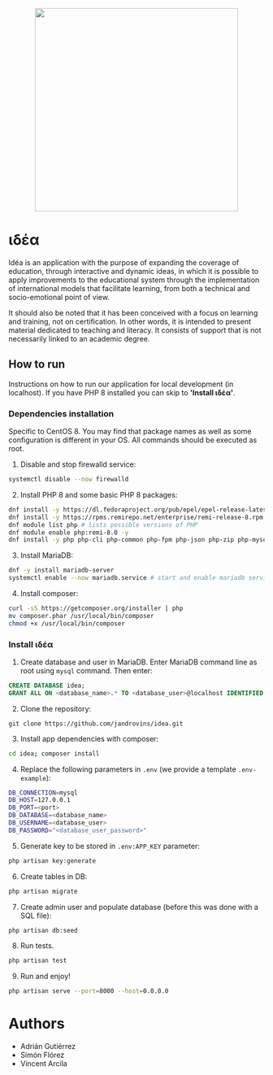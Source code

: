 <p align="center"><a href="https://laravel.com" target="_blank"><img src="https://drive.google.com/uc?export=view&id=1Zeyd2diANNqCjbnqdg8S0qBOWJOM818U" width="400"></a></p>

# ιδέα

Idéa is an application with the purpose of expanding the coverage of education, through interactive and dynamic ideas, in which it is possible to apply improvements to the educational system through the implementation of international models that facilitate learning, from both a technical and socio-emotional point of view.

It should also be noted that it has been conceived with a focus on learning and training, not on certification. In other words, it is intended to present material dedicated to teaching and literacy. It consists of support that is not necessarily linked to an academic degree.

## How to run

Instructions on how to run our application for local development (in localhost). If you have PHP 8 installed you can skip to **'Install ιδέα'**.

### Dependencies installation
Specific to CentOS 8. You may find that package names as well as some configuration is different in your OS. All commands should be executed as root.

1. Disable and stop firewalld service:
```bash
systemctl disable --now firewalld
```

2. Install PHP 8 and some basic PHP 8 packages:
```bash
dnf install -y https://dl.fedoraproject.org/pub/epel/epel-release-latest-8.noarch.rpm
dnf install -y https://rpms.remirepo.net/enterprise/remi-release-8.rpm
dnf module list php # lists possible versions of PHP
dnf module enable php:remi-8.0 -y
dnf install -y php php-cli php-common php-fpm php-json php-zip php-mysql wget unzip
```

3. Install MariaDB:
```bash
dnf -y install mariadb-server
systemctl enable --now mariadb.service # start and enable mariadb service
```

4. Install composer:
```bash
curl -sS https://getcomposer.org/installer | php
mv composer.phar /usr/local/bin/composer
chmod +x /usr/local/bin/composer
```

### Install ιδέα

1. Create database and user in MariaDB. Enter MariaDB command line as root using `mysql` command. Then enter:
```sql
CREATE DATABASE idea;
GRANT ALL ON <database_name>.* TO <database_user>@localhost IDENTIFIED BY '<database_user_password>';
```

2. Clone the repository:
```shell
git clone https://github.com/jandrovins/idea.git
```

3. Install app dependencies with composer:
```bash
cd idea; composer install
```

4. Replace the following parameters in `.env` (we provide a template `.env-example`):
```bash
DB_CONNECTION=mysql
DB_HOST=127.0.0.1
DB_PORT=<port>
DB_DATABASE=<database_name>
DB_USERNAME=<database_user>
DB_PASSWORD="<database_user_password>"
```

5. Generate key to be stored in `.env:APP_KEY` parameter:
```bash
php artisan key:generate
```

6. Create tables in DB:
```bash
php artisan migrate
```

7. Create admin user and populate database (before this was done with a SQL file):
```bash
php artisan db:seed
```

8. Run tests.
```bash
php artisan test
```

9. Run and enjoy!
```bash
php artisan serve --port=8000 --host=0.0.0.0
```

# Authors

* Adrián Gutiérrez
* Simón Flórez
* Vincent Arcila
